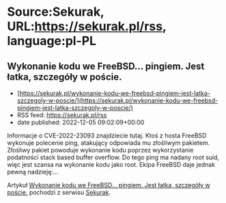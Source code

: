 # Source:Sekurak, URL:https://sekurak.pl/rss, language:pl-PL

## Wykonanie kodu we FreeBSD… pingiem. Jest łatka, szczegóły w poście.
 - [https://sekurak.pl/wykonanie-kodu-we-freebsd-pingiem-jest-latka-szczegoly-w-poscie/](https://sekurak.pl/wykonanie-kodu-we-freebsd-pingiem-jest-latka-szczegoly-w-poscie/)
 - RSS feed: https://sekurak.pl/rss
 - date published: 2022-12-05 09:02:09+00:00

<p>Informacje o CVE-2022-23093 znajdziecie tutaj. Ktoś z hosta FreeBSD wykonuje polecenie ping, atakujący odpowiada mu złośliwym pakietem. Złośliwy pakiet powoduje wykonanie kodu poprzez wykorzystanie podatności stack based buffer overflow. Do tego ping ma nadany root suid, więc jest szansa na wykonanie kodu jako root. Ekipa FreeBSD daje jednak pewną nadzieję:...</p>
<p>Artykuł <a href="https://sekurak.pl/wykonanie-kodu-we-freebsd-pingiem-jest-latka-szczegoly-w-poscie/" rel="nofollow">Wykonanie kodu we FreeBSD&#8230; pingiem. Jest łatka, szczegóły w poście.</a> pochodzi z serwisu <a href="https://sekurak.pl" rel="nofollow">Sekurak</a>.</p>

